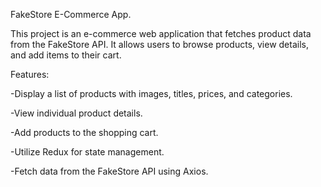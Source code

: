 FakeStore E-Commerce App.

This project is an e-commerce web application that fetches product data from the FakeStore API. It allows users to browse products, view details, and add items to their cart.

Features:

-Display a list of products with images, titles, prices, and categories.

-View individual product details.

-Add products to the shopping cart.

-Utilize Redux for state management.

-Fetch data from the FakeStore API using Axios.
